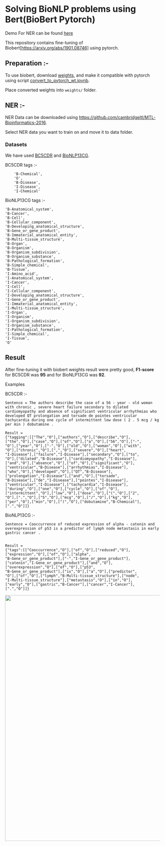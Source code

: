 # Solving BioNLP problems using Bert(BioBert Pytorch)

Demo For NER can be found [here](http://13.72.66.146:9000/)

This repository contains fine-tuning of Biobert[https://arxiv.org/abs/1901.08746] using pytorch. 

## Preparation :- 
To use biobert, download [weights](https://github.com/naver/biobert-pretrained/releases),  and make it compatible with pytorch using script [convert_to_pytorch_wt.ipynb](https://github.com/MeRajat/SolvingAlmostAnythingWithBert/blob/ner_medical/convert_to_pytorch_wt.ipynb). 

Place converted weights into ```weights/``` folder. 

## NER :- 

NER Data can be downloaded using https://github.com/cambridgeltl/MTL-Bioinformatics-2016. 

Select NER data you want to train on and move it to data folder. 

### Datasets 

We have used [BC5CDR](https://biocreative.bioinformatics.udel.edu/tasks/biocreative-v/track-3-cdr/) and [BioNLP13CG](http://2013.bionlp-st.org/). 

BC5CDR tags :- 
```
    'B-Chemical', 
    'O', 
    'B-Disease', 
    'I-Disease', 
    'I-Chemical'
```

BioNLP13CG tags :- 
``` 'B-Amino_acid',
'B-Anatomical_system',
'B-Cancer',
'B-Cell', 
'B-Cellular_component',
'B-Developing_anatomical_structure',
'B-Gene_or_gene_product', 
'B-Immaterial_anatomical_entity',
'B-Multi-tissue_structure',
'B-Organ',
'B-Organism', 
'B-Organism_subdivision',
'B-Organism_substance',
'B-Pathological_formation', 
'B-Simple_chemical',
'B-Tissue',
'I-Amino_acid',
'I-Anatomical_system',
'I-Cancer', 
'I-Cell',
'I-Cellular_component',
'I-Developing_anatomical_structure',
'I-Gene_or_gene_product', 
'I-Immaterial_anatomical_entity',
'I-Multi-tissue_structure',
'I-Organ',
'I-Organism', 
'I-Organism_subdivision',
'I-Organism_substance',
'I-Pathological_formation',
'I-Simple_chemical', 
'I-Tissue',
'O'
```

## Result 

After fine-tuning it with biobert weights result were pretty good, <b>F1-score</b> for BC5CDR was <b>95</b> and for BioNLP13CG was <b>92</b>. 

Examples 

BC5CDR :- 

```
Sentence = The authors describe the case of a 56 - year - old woman with chronic , severe heart failure secondary to dilated cardiomyopathy and absence of significant ventricular arrhythmias who developed QT prolongation and torsade de pointes ventricular tachycardia during one cycle of intermittent low dose ( 2 . 5 mcg / kg per min ) dobutamine . 

Result =
{"tagging":[["The","O"],["authors","O"],["describe","O"],
["the","O"],["case","O"],["of","O"],["a","O"],["56","O"],["-",
"O"],["year","O"],["-","O"],["old","O"],["woman","O"],["with",
"O"],["chronic","O"],[",","O"],["severe","O"],["heart",
"I-Disease"],["failure","I-Disease"],["secondary","O"],["to",
"O"],["dilated","B-Disease"],["cardiomyopathy","I-Disease"],
["and","O"],["absence","O"],["of","O"],["significant","O"],
["ventricular","B-Disease"],["arrhythmias","I-Disease"],
["who","O"],["developed","O"],["QT","B-Disease"],
["prolongation","I-Disease"],["and","O"],["torsade",
"B-Disease"],["de","I-Disease"],["pointes","I-Disease"],
["ventricular","I-Disease"],["tachycardia","I-Disease"],
["during","O"],["one","O"],["cycle","O"],["of","O"],
["intermittent","O"],["low","O"],["dose","O"],["(","O"],["2",
"O"],[".","O"],["5","O"],["mcg","O"],["/","O"],["kg","O"],
["per","O"],["min","O"],[")","O"],["dobutamine","B-Chemical"],
[".","O"]]}

```

BioNLP13CG :- 

```
Sentence = Cooccurrence of reduced expression of alpha - catenin and overexpression of p53 is a predictor of lymph node metastasis in early gastric cancer . 


Result = 
{"tags":[["Cooccurrence","O"],["of","O"],["reduced","O"],
["expression","O"],["of","O"],["alpha",
"B-Gene_or_gene_product"],["-","I-Gene_or_gene_product"],
["catenin","I-Gene_or_gene_product"],["and","O"],
["overexpression","O"],["of","O"],["p53",
"B-Gene_or_gene_product"],["is","O"],["a","O"],["predictor",
"O"],["of","O"],["lymph","B-Multi-tissue_structure"],["node",
"I-Multi-tissue_structure"],["metastasis","O"],["in","O"],
["early","O"],["gastric","B-Cancer"],["cancer","I-Cancer"],
[".","O"]]}

```



<img src="https://github.com/MeRajat/SolvingAlmostAnythingWithBert/blob/ner_medical/extras/ezgif.com-video-to-gif.gif" width="800" height="800" />

